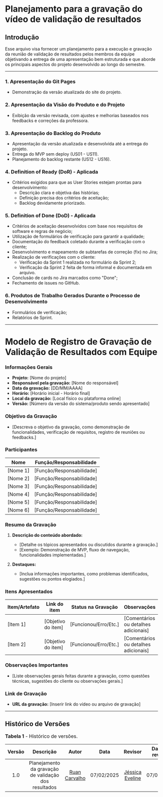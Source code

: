 # Planejamento para a gravação do vídeo de validação de resultados

## Introdução

Esse arquivo visa fornecer um planejamento para a execução e gravação da reunião de validação de resultados pelos membros da equipe objetivando a entrega de uma apresentação bem estruturada e que aborde os principais aspectos do projeto desenvolvido ao longo do semestre.

---

### 1. Apresentação do Git Pages
- Demonstração da versão atualizada do site do projeto.

### 2. Apresentação da Visão do Produto e do Projeto
- Exibição da versão revisada, com ajustes e melhorias baseados nos feedbacks e correções da professora.

### 3. Apresentação do Backlog do Produto
- Apresentação da versão atualizada e desenvolvida até a entrega do projeto.
- Entrega do MVP sem deploy (US01 - US11).
- Planejamento do backlog restante (US12 - US16).

### 4. Definition of Ready (DoR) - Aplicada
- Critérios exigidos para que as User Stories estejam prontas para desenvolvimento:
    - Descrição clara e objetiva das histórias;
    - Definição precisa dos critérios de aceitação;
    - Backlog devidamente priorizado.

### 5. Definition of Done (DoD) - Aplicada
- Critérios de aceitação desenvolvidos com base nos requisitos de software e regras de negócio;
- Utilização de formulários de verificação para garantir a qualidade;
- Documentação do feedback coletado durante a verificação com o cliente;
- Desenvolvimento e mapeamento de subtarefas de correção (fix) no Jira;
- Realização de verificações com o cliente:
    - Verificação da Sprint 1 realizada no formulário da Sprint 2;
    - Verificação da Sprint 2 feita de forma informal e documentada em arquivo.
- Conclusão de cards no Jira marcados como "Done";
- Fechamento de issues no GitHub.

### 6. Produtos de Trabalho Gerados Durante o Processo de Desenvolvimento
- Formulários de verificação;
- Relatórios de Sprint.
  
---

# Modelo de Registro de Gravação de Validação de Resultados com Equipe

### **Informações Gerais**
- **Projeto:** [Nome do projeto]
- **Responsável pela gravação:** [Nome do responsável]
- **Data da gravação:** [DD/MM/AAAA]
- **Horário:** [Horário inicial - Horário final]
- **Local da gravação:** [Local físico ou plataforma online]
- **Versão:** [Número da versão do sistema/produto sendo apresentado]

### **Objetivo da Gravação**
- [Descreva o objetivo da gravação, como demonstração de funcionalidades, verificação de requisitos, registro de reuniões ou feedbacks.]

### **Participantes**
| Nome            | Função/Responsabilidade          |
|------------------|----------------------------------|
| [Nome 1]        | [Função/Responsabilidade]      |
| [Nome 2]        | [Função/Responsabilidade]      |
| [Nome 3]        | [Função/Responsabilidade]      |
| [Nome 4]        | [Função/Responsabilidade]      |
| [Nome 5]        | [Função/Responsabilidade]      |
| [Nome 6]        | [Função/Responsabilidade]      |

### **Resumo da Gravação**
1. **Descrição do conteúdo abordado:**
   - [Detalhe os tópicos apresentados ou discutidos durante a gravação.]
   - [Exemplo: Demonstração de MVP, fluxo de navegação, funcionalidades implementadas.]

2. **Destaques:**
   - [Inclua informações importantes, como problemas identificados, sugestões ou pontos elogiados.]

### **Itens Apresentados**
| Item/Artefato | Link do item                     | Status na Gravação    | Observações                          |
|----------------------|-----------------------------|-----------------------|--------------------------------------|
| [Item 1]            | [Objetivo do item]          | [Funcionou/Erro/Etc.] | [Comentários ou detalhes adicionais]|
| [Item 2]            | [Objetivo do item]          | [Funcionou/Erro/Etc.] | [Comentários ou detalhes adicionais]|

### **Observações Importantes**
- [Liste observações gerais feitas durante a gravação, como questões técnicas, sugestões do cliente ou observações gerais.]

### Link de Gravação
- **URL da gravação:** [Inserir link do vídeo ou arquivo de gravação]

---

## Histórico de Versões

<font size="3"><p style="text-align: left">**Tabela 1** - Histórico de versões.</p></font>

| Versão |    Descrição     |                     Autor                      |    Data    |                       Revisor                        | Data de revisão |
| :----: | :--------------: | :--------------------------------------------: | :--------: | :--------------------------------------------------: | :-------------: |
|  1.0   | Planejamento da gravação de validação dos resultados | [Ruan Carvalho](https://github.com/Ruan-Carvalho) | 07/02/2025 | [Jéssica Eveline](https://github.com/xzxjesse) | 07/02/2025 |

